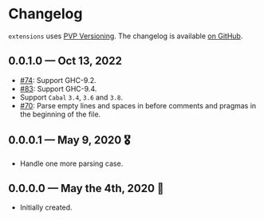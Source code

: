 # Changelog

`extensions` uses [PVP Versioning][1].
The changelog is available [on GitHub][2].


## 0.0.1.0 — Oct 13, 2022

* [#74](https://github.com/kowainik/extensions/issues/74):
  Support GHC-9.2.
* [#83](https://github.com/kowainik/extensions/issues/83):
  Support GHC-9.4.
* Support `Cabal` `3.4`, `3.6` and `3.8`.
* [#70](https://github.com/kowainik/extensions/issues/70):
  Parse empty lines and spaces in before comments and pragmas in the beginning
  of the file.

## 0.0.0.1 — May 9, 2020 🎖️

* Handle one more parsing case.

## 0.0.0.0 — May the 4th, 2020 💪

* Initially created.

[1]: https://pvp.haskell.org
[2]: https://github.com/kowainik/extensions/releases
